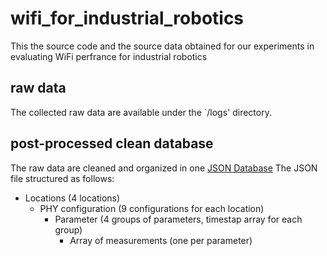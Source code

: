 # wifi_for_industrial_robotics
This the source code and the source data obtained for our experiments in evaluating WiFi perfrance for industrial robotics

## raw data
The collected raw data are available under the `/logs' directory. 

## post-processed clean database
The raw data are cleaned and organized in one [JSON Database](plots/perama_range_testing.json)
The JSON file structured as follows:

* Locations (4 locations)
    * PHY configuration (9 configurations for each location)
        * Parameter (4 groups of parameters, timestap array for each group)
            * Array of measurements (one per parameter) 
        
 
